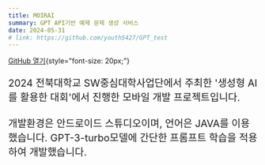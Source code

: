 ```yaml
---
title: MOIRAI
summary: GPT API기반 예제 문제 생성 서비스
date: 2024-05-31
# link: https://github.com/youth5427/GPT_test
---
```


[GitHub 열기](https://github.com/youth5427/GPT_test){style="font-size: 20px;"}

<p style="font-size: 20px;">
2024 전북대학교 SW중심대학사업단에서 주최한 '생성형 AI를 활용한 대회'에서 진행한 모바일 개발 프로젝트입니다.
<br><br>
개발환경은 안드로이드 스튜디오이며, 언어은 JAVA를 이용했습니다.
GPT-3-turbo모델에 간단한 프롬프트 학습을 적용하여 개발했습니다.
<br><br>
</p>
